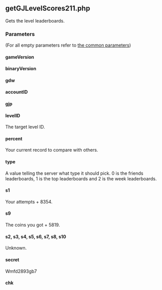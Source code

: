 ## getGJLevelScores211.php
Gets the level leaderboards.
### Parameters
(For all empty parameters refer to [the common parameters](https://github.com/SMJSGaming/GDDocs/blob/master/endpoints/common_parameters.md))
#### gameVersion
#### binaryVersion
#### gdw
#### accountID
#### gjp
#### levelID
The target level ID.
#### percent
Your current record to compare with others.
#### type
A value telling the server what type it should pick. 0 is the friends leaderboards, 1 is the top leaderboards and 2 is the week leaderboards.
#### s1
Your attempts + 8354.
#### s9
The coins you got + 5819.
#### s2, s3, s4, s5, s6, s7, s8, s10
Unknown.
#### secret
Wmfd2893gb7
#### chk
